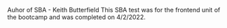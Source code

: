 Auhor of SBA - Keith Butterfield
This SBA test was for the frontend unit of the bootcamp and was completed on 4/2/2022.
